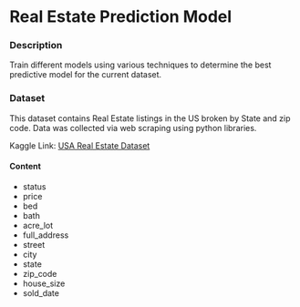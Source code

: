 # Real Estate Prediction Model

### Description

Train different models using various techniques to determine the best predictive model for the current dataset.

### Dataset

This dataset contains Real Estate listings in the US broken by State and zip code.
Data was collected via web scraping using python libraries.

Kaggle Link: [USA Real Estate Dataset](https://www.kaggle.com/datasets/ahmedshahriarsakib/usa-real-estate-dataset)

#### Content
* status
* price
* bed
* bath
* acre_lot
* full_address
* street
* city
* state
* zip_code
* house_size
* sold_date
